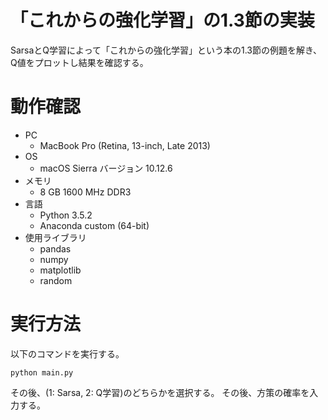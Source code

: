 # 「これからの強化学習」の1.3節の実装

SarsaとQ学習によって「これからの強化学習」という本の1.3節の例題を解き、Q値をプロットし結果を確認する。

# 動作確認

- PC
	- MacBook Pro (Retina, 13-inch, Late 2013)
- OS
	- macOS Sierra バージョン 10.12.6
- メモリ
	- 8 GB 1600 MHz DDR3
- 言語
	- Python 3.5.2
	- Anaconda custom (64-bit)
- 使用ライブラリ
	- pandas
	- numpy
	- matplotlib
	- random

# 実行方法

以下のコマンドを実行する。

`python main.py`

その後、(1: Sarsa, 2: Q学習)のどちらかを選択する。
その後、方策の確率を入力する。
